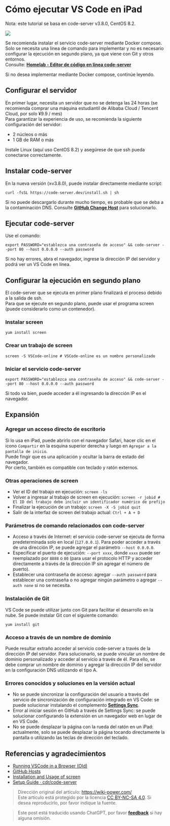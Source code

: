 # Cómo ejecutar VS Code en iPad

Nota: este tutorial se basa en code-server v3.8.0, CentOS 8.2.

![](https://wiki-media-1253965369.cos.ap-guangzhou.myqcloud.com/img/20201221140748.jpg)

Se recomienda instalar el servicio code-server mediante Docker compose.  
Solo se necesita una línea de comando para implementar y no es necesario configurar la ejecución en segundo plano, ya que viene con Git y otros entornos.  
Consulte: [**Homelab - Editor de código en línea code-server**](https://wiki-power.com/es/Homelab-%E5%9C%A8%E7%BA%BF%E4%BB%A3%E7%A0%81%E7%BC%96%E8%BE%91%E5%99%A8code-server)

Si no desea implementar mediante Docker compose, continúe leyendo.

## Configurar el servidor

En primer lugar, necesita un servidor que no se detenga las 24 horas (se recomienda comprar una máquina estudiantil de Alibaba Cloud / Tencent Cloud, por solo ¥9.9 / mes)  
Para garantizar la experiencia de uso, se recomienda la siguiente configuración del servidor:

- 2 núcleos o más
- 1 GB de RAM o más

Instale Linux (aquí uso CentOS 8.2) y asegúrese de que ssh pueda conectarse correctamente.

## Instalar code-server

En la nueva versión (≥v3.8.0), puede instalar directamente mediante script:

```shell
curl -fsSL https://code-server.dev/install.sh | sh
```

Si no puede descargarlo durante mucho tiempo, es probable que se deba a la contaminación DNS. Consulte [**GitHub Change Host**](https://wiki-power.com/es/GitHub改Host) para solucionarlo.

## Ejecutar code-server

Use el comando:

```shell
export PASSWORD="establezca una contraseña de acceso" && code-server --port 80 --host 0.0.0.0 --auth password
```

Si no hay errores, abra el navegador, ingrese la dirección IP del servidor y podrá ver un VS Code en línea.

## Configurar la ejecución en segundo plano

El code-server que se ejecuta en primer plano finalizará el proceso debido a la salida de ssh.  
Para que se ejecute en segundo plano, puede usar el programa screen (puede considerarlo como un contenedor).

### Instalar screen

```shell
yum install screen
```

### Crear un trabajo de screen

```shell
screen -S VSCode-online # VSCode-online es un nombre personalizado
```

### Iniciar el servicio code-server

```shell
export PASSWORD="establezca una contraseña de acceso" && code-server --port 80 --host 0.0.0.0 --auth password
```

Si todo va bien, puede acceder a él ingresando la dirección IP en el navegador.

## Expansión

### Agregar un acceso directo de escritorio

Si lo usa en iPad, puede abrirlo con el navegador Safari, hacer clic en el icono `Compartir` en la esquina superior derecha y luego en `Agregar a la pantalla de inicio`.  
Puede fingir que es una aplicación y ocultar la barra de estado del navegador.  
Por cierto, también es compatible con teclado y ratón externos.

### Otras operaciones de screen

- Ver el ID del trabajo en ejecución: `screen -ls`
- Volver a ingresar al trabajo de screen en ejecución: `screen -r jobid # El ID del trabajo debe incluir un identificador numérico de prefijo`
- Finalizar la ejecución de un trabajo: `screen -X -S jobid quit`
- Salir de la interfaz de screen del trabajo actual: `Ctrl + A + D`

### Parámetros de comando relacionados con code-server

- Acceso a través de Internet: el servicio code-server se ejecuta de forma predeterminada solo en local (`127.0.0.1`). Para poder acceder a través de una dirección IP, se puede agregar el parámetro `--host 0.0.0.0`.
- Especificar el puerto de ejecución: `--port xxxx`, donde `xxxx` puede ser reemplazado por `8888` o `80` (para usar el protocolo HTTP y acceder directamente a través de la dirección IP sin agregar el número de puerto).
- Establecer una contraseña de acceso: agregar `--auth password` para establecer una contraseña o no agregar ningún parámetro o agregar `--auth none` si no se necesita.

### Instalación de Git

VS Code se puede utilizar junto con Git para facilitar el desarrollo en la nube. Se puede instalar Git con el siguiente comando:

```shell
yum install git
```

### Acceso a través de un nombre de dominio

Puede resultar extraño acceder al servicio code-server a través de la dirección IP del servidor. Para solucionarlo, se puede vincular un nombre de dominio personalizado y acceder al servicio a través de él. Para ello, se debe comprar un nombre de dominio y agregar la dirección IP del servidor en la configuración DNS utilizando el tipo A.

### Errores conocidos y soluciones en la versión actual

- No se puede sincronizar la configuración del usuario a través del servicio de sincronización de configuración integrado en VS Code: se puede solucionar instalando el complemento [**Settings Sync**](https://marketplace.visualstudio.com/items?itemName=Shan.code-settings-sync).
- Error al iniciar sesión en GitHub a través de Settings Sync: se puede solucionar configurando la extensión en un navegador web en lugar de en VS Code.
- No se puede desplazar la página con la rueda del ratón en un iPad: actualmente, solo se puede desplazar la página tocando directamente la pantalla o utilizando las teclas de dirección del teclado.

## Referencias y agradecimientos

- [Running VSCode in a Browser (Old)](https://wiki-power.com/es/在浏览器上运行VSCode（旧）)
- [GitHub Hosts](https://wiki-power.com/es/GitHub改Host)
- [Installation and Usage of screen](https://www.jianshu.com/p/420569381e74)
- [Setup Guide · cdr/code-server](https://github.com/cdr/code-server/blob/v3.8.0/doc/guide.md)

> Dirección original del artículo: <https://wiki-power.com/>  
> Este artículo está protegido por la licencia [CC BY-NC-SA 4.0](https://creativecommons.org/licenses/by/4.0/deed.zh). Si desea reproducirlo, por favor indique la fuente.

> Este post está traducido usando ChatGPT, por favor [**feedback**](https://github.com/linyuxuanlin/Wiki_MkDocs/issues/new) si hay alguna omisión.
